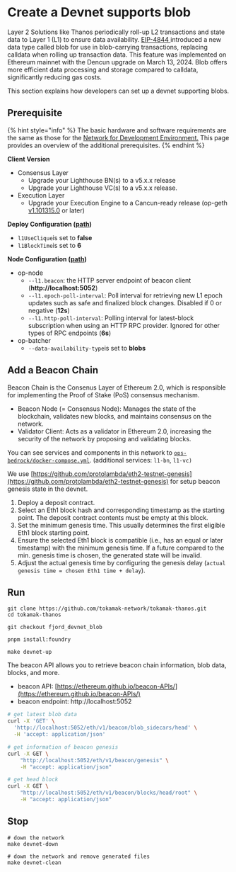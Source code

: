 # Create a Devnet supports blob

Layer 2 Solutions like Thanos periodically roll-up L2 transactions and state data to Layer 1 (L1) to ensure data availability. [EIP-4844 ](https://eips.ethereum.org/EIPS/eip-4844)introduced a new data type called blob for use in blob-carrying transactions, replacing calldata when rolling up transaction data. This feature was implemented on Ethereum mainnet with the Dencun upgrade on March 13, 2024. Blob offers more efficient data processing and storage compared to calldata, significantly reducing gas costs.&#x20;

This section explains how developers can set up a devnet supporting blobs.

## P**rerequisite**

{% hint style="info" %}
The basic hardware and software requirements are the same as those for the [Network for Development Environment.](./) This page provides an overview of the additional prerequisites.
{% endhint %}

**Client Version**

* Consensus Layer
  * Upgrade your Lighthouse BN(s) to a v5.x.x release
  * Upgrade your Lighthouse VC(s) to a v5.x.x release.
* Execution Layer
  * Upgrade your Execution Engine to a Cancun-ready release (op-geth [v1.101315.0](https://github.com/ethereum-optimism/op-geth/releases/tag/v1.101315.0) or later)

**Deploy Configuration (**[**path**](https://github.com/tokamak-network/tokamak-thanos/blob/fjord\_devnet\_blob/packages/tokamak/contracts-bedrock/deploy-config/devnetL1-template.json)**)**

* `l1UseClique`is set to **false**
* `l1BlockTime`is set to **6**

**Node Configuration (**[**path**](https://github.com/tokamak-network/tokamak-thanos/blob/fjord\_devnet\_blob/ops-bedrock/docker-compose.yml)**)**

* op-node
  * `--l1.beacon`: the HTTP server endpoint of beacon client (**http://localhost:5052**)
  * `--l1.epoch-poll-interval`: Poll interval for retrieving new L1 epoch updates such as safe and finalized block changes. Disabled if 0 or negative (**12s**)
  * `--l1.http-poll-interval`: Polling interval for latest-block subscription when using an HTTP RPC provider. Ignored for other types of RPC endpoints (**6s**)
* op-batcher
  * `--data-availability-type`is set to **blobs**

## Add a Beacon Chain

Beacon Chain is the Consenus Layer of Ethereum 2.0, which is responsible for implementing the Proof of Stake (PoS) consensus mechanism.

* Beacon Node (= Consensus Node): Manages the state of the blockchain, validates new blocks, and maintains consensus on the network.
* Validator Client: Acts as a validator in Ethereum 2.0, increasing the security of the network by proposing and validating blocks.

You can see services and components in this network to [`ops-bedrock/docker-compose.yml`](https://github.com/tokamak-network/tokamak-thanos/blob/feat/devnet-blob/ops-bedrock/docker-compose.yml). (additional services: `l1-bn`, `l1-vc)`

We use [https://github.com/protolambda/eth2-testnet-genesis](https://github.com/protolambda/eth2-testnet-genesis) for setup beacon genesis state in the devnet.

1. Deploy a deposit contract.
2. Select an Eth1 block hash and corresponding timestamp as the starting point. The deposit contract contents must be empty at this block.
3. Set the minimum genesis time. This usually determines the first eligible Eth1 block starting point.
4. Ensure the selected Eth1 block is compatible (i.e., has an equal or later timestamp) with the minimum genesis time. If a future compared to the min. genesis time is chosen, the generated state will be invalid.
5. Adjust the actual genesis time by configuring the genesis delay (`actual genesis time = chosen Eth1 time + delay`).

## Run

```
git clone https://github.com/tokamak-network/tokamak-thanos.git
cd tokamak-thanos

git checkout fjord_devnet_blob

pnpm install:foundry

make devnet-up
```

The beacon API allows you to retrieve beacon chain information, blob data, blocks, and more.

* beacon API: [https://ethereum.github.io/beacon-APIs/](https://ethereum.github.io/beacon-APIs/)
* beacon endpoint: http://localhost:5052

```bash
# get latest blob data
curl -X 'GET' \
  'http://localhost:5052/eth/v1/beacon/blob_sidecars/head' \
  -H 'accept: application/json'

# get information of beacon genesis
curl -X GET \
    "http://localhost:5052/eth/v1/beacon/genesis" \
    -H "accept: application/json" 

# get head block
curl -X GET \
    "http://localhost:5052/eth/v1/beacon/blocks/head/root" \
    -H "accept: application/json"
```

## Stop

```
# down the network
make devnet-down

# down the network and remove generated files
make devnet-clean
```
